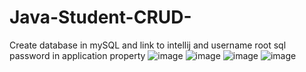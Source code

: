# Java-Student-CRUD-
Create database in mySQL and link to intellij and username root sql password in application property 
![image](https://github.com/Sagar2506/Java-Student-CRUD-/assets/115147039/6b7c4bbd-dc94-4da9-aaa5-07a841a9b1bb)
![image](https://github.com/Sagar2506/Java-Student-CRUD-/assets/115147039/aacf1dd7-8ce5-422b-9cbe-aa7db8deba23)
![image](https://github.com/Sagar2506/Java-Student-CRUD-/assets/115147039/cc1e6fe1-9ab1-486d-a9f9-787fafb82fe4)
![image](https://github.com/Sagar2506/Java-Student-CRUD-/assets/115147039/ef9ac9b6-f8fb-4cdd-b7d1-b14953eec2bb)
